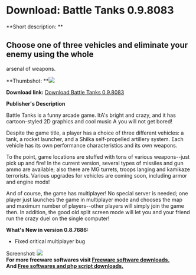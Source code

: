 # Download: Battle Tanks 0.9.8083

**Short description: **

## Choose one of three vehicles and eliminate your enemy using the whole
arsenal of weapons.

  
**Thumbshot: **![](http://www.freewarefiles.com/screenshot/battletanks05_md.jpg)   
  
**Download link:** [Download Battle Tanks 0.9.8083](http://freesoftwares.boysofts.com/Battle-Tanks_program_34139.html)  
  

**Publisher's Description**  
  

Battle Tanks is a funny arcade game. ItA's bright and crazy, and it has
cartoon-styled 2D graphics and cool music A you will not get bored!

Despite the game title, a player has a choice of three different vehicles: a
tank, a rocket launcher, and a Shilka self-propelled artillery system. Each
vehicle has its own performance characteristics and its own weapons.

To the point, game locations are stuffed with tons of various weapons--just
pick up and fire! In the current version, several types of missiles and gun
ammo are available; also there are MG turrets, troops langing and kamikaze
terrorists. Various upgrades for vehicles are coming soon, including armor and
engine mods!

And of course, the game has multiplayer! No special server is needed; one
player just launches the game in multiplayer mode and chooses the map and
maximum number of players--other players will simply join the game then. In
addition, the good old split screen mode will let you and your friend run the
crazy duel on the single computer!

**What's New in version 0.8.7686:**

  * Fixed critical multiplayer bug 

  
  
Screenshot: ![](http://www.freewarefiles.com/screenshot/battletanks05.jpg)  
**For more freeware softwares visit [Freeware software downloads.](http://freesoftwares.boysofts.com/)**   
**And [Free softwares and php script downloads.](http://www.boysofts.com/)**

